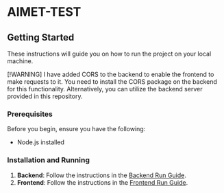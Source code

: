 # AIMET-TEST

## Getting Started

These instructions will guide you on how to run the project on your local machine.

[!WARNING] I have added CORS to the backend to enable the frontend to make requests to it. You need to install the CORS package on the backend for this functionality. Alternatively, you can utilize the backend server provided in this repository.

### Prerequisites

Before you begin, ensure you have the following:

- Node.js installed

### Installation and Running

1. **Backend**: Follow the instructions in the [Backend Run Guide](./technical-test-frontend-mock-server-main/README.md).
2. **Frontend**: Follow the instructions in the [Frontend Run Guide](./web-client//README.md).
